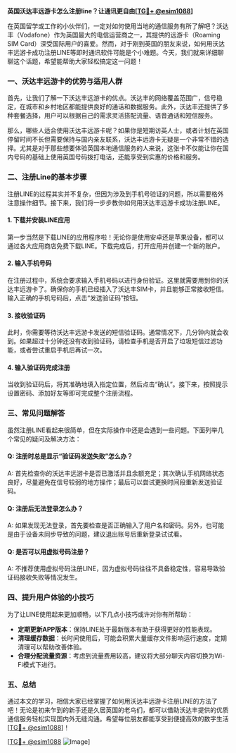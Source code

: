**英国沃达丰远游卡怎么注册line？让通讯更自由[[TG💪+ @esim1088](https://t.me/s/esim1088)]**

在英国留学或工作的小伙伴们，一定对如何使用当地的通信服务有所了解吧？沃达丰（Vodafone）作为英国最大的电信运营商之一，其提供的远游卡（Roaming SIM Card）深受国际用户的喜爱。然而，对于刚到英国的朋友来说，如何用沃达丰远游卡成功注册LINE等即时通讯软件可能是个小难题。今天，我们就来详细聊聊这个话题，希望能帮助大家轻松搞定这一问题！

### **一、沃达丰远游卡的优势与适用人群**

首先，让我们了解一下沃达丰远游卡的优点。沃达丰的网络覆盖范围广，信号稳定，在城市和乡村地区都能提供良好的通话和数据服务。此外，沃达丰还提供了多种套餐选择，用户可以根据自己的需求灵活搭配流量、语音通话和短信服务。

那么，哪些人适合使用沃达丰远游卡呢？如果你是短期访英人士，或者计划在英国停留时间不长但需要保持与国内亲友联系，沃达丰远游卡无疑是一个非常不错的选择。尤其是对于那些想要体验英国本地通信服务的人来说，这张卡不仅能让你在国内号码的基础上使用英国号码拨打电话，还能享受到实惠的价格和服务。

### **二、注册Line的基本步骤**

注册LINE的过程其实并不复杂，但因为涉及到手机号验证的问题，所以需要格外注意操作细节。接下来，我们将一步步教你如何用沃达丰远游卡成功注册LINE。

#### **1. 下载并安装LINE应用**
第一步当然是下载LINE的应用程序啦！无论你是使用安卓还是苹果设备，都可以通过各大应用商店免费下载LINE。下载完成后，打开应用并创建一个新的账户。

#### **2. 输入手机号码**
在注册过程中，系统会要求输入手机号码以进行身份验证。这里就需要用到你的沃达丰远游卡了。确保你的手机已经插入了沃达丰SIM卡，并且能够正常接收短信。输入正确的手机号码后，点击“发送验证码”按钮。

#### **3. 接收验证码**
此时，你需要等待沃达丰远游卡发送的短信验证码。通常情况下，几分钟内就会收到。如果超过十分钟还没有收到验证码，请检查手机是否开启了垃圾短信过滤功能，或者尝试重启手机后再试一次。

#### **4. 输入验证码完成注册**
当收到验证码后，将其准确地填入指定位置，然后点击“确认”。接下来，按照提示设置密码、添加好友等即可完成整个注册流程。

### **三、常见问题解答**

虽然注册LINE看起来很简单，但在实际操作中还是会遇到一些问题。下面列举几个常见的疑问及解决方法：

#### **Q: 注册时总是显示“验证码发送失败”怎么办？**
A: 首先检查你的沃达丰远游卡是否已激活并且余额充足；其次确认手机网络状态良好，尽量避免在信号较弱的地方操作；最后可以尝试更换时间段重新发送验证码。

#### **Q: 注册后无法登录怎么办？**
A: 如果发现无法登录，首先要检查是否正确输入了用户名和密码。另外，也可能是由于设备未同步导致的问题，建议退出账号后重新登录试试看。

#### **Q: 是否可以用虚拟号码注册？**
A: 不推荐使用虚拟号码注册LINE，因为虚拟号码往往不具备稳定性，容易导致验证码接收失败等情况发生。

### **四、提升用户体验的小技巧**

为了让LINE使用起来更加顺畅，以下几点小技巧或许对你有所帮助：

- **定期更新APP版本**：保持LINE处于最新版本有助于获得更好的性能表现。
- **清理缓存数据**：长时间使用后，可能会积累大量缓存文件影响运行速度，定期清理可以帮助改善体验。
- **合理分配流量资源**：考虑到流量费用较高，建议将大部分聊天内容切换为Wi-Fi模式下进行。

### **五、总结**

通过本文的学习，相信大家已经掌握了如何用沃达丰远游卡注册LINE的方法了吧！无论是初来乍到的新手还是久居英国的老鸟们，都可以借助沃达丰提供的优质通信服务轻松实现国内外无缝沟通。希望每位朋友都能享受到便捷高效的数字生活[[TG💪+ @esim1088](https://t.me/s/esim1088)]！

[[TG💪+ @esim1088](https://t.me/s/esim1088) ![Image](https://i.postimg.cc/4NQfJmqS/Snipaste-2025-05-13-00-14-12.png)]